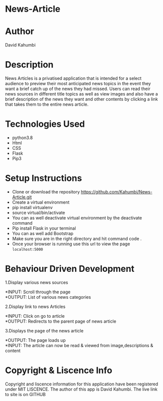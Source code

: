 # News-Article

# Author
David Kahumbi

# Description
News Articles is a privatised application that is intended for a select audience to preview their most anticipated news topics in the event
they want a brief catch up of the news they had missed.
Users can read their news sources in different title topics as well as view images and also have a brief description of the news they want and 
other contents by clicking a link that takes them to the entire news article.

# Technologies Used
* python3.8
* Html
* CSS
* Flask
* Pip3

# Setup Instructions
* Clone or download the repository https://github.com/Kahumbi/News-Article.git
* Create a virtual environment
* pip install virtualenv
* source virtual/bin/activate
* You can as well deactivate virtual environment by the deactivate command
* Pip install Flask in your terminal
* You can as well add Bootstrap 
* Make sure you are in the right directory and hit command code .
* Once your browser is running use this url to view the page `localhost:5000`

# Behaviour Driven Development
  1.Display various news sources   
  
   *INPUT: Scroll through the page             
   *OUTPUT: List of various news categories
   
  2.Display link to news Articles
  
   *INPUT: Click on go to article              
   *OUTPUT: Redirects to the parent page of news article
   
  3.Displays the page of the news article    
   
   *OUTPUT: The page loads up                   
   *INPUT: The article can now be read & viewed from image,descriptions & content
  
# Copyright & Liscence Info
Copyright and liscence information for this application have been registered under MIT LISCENCE. The author of this app is David Kahumbi. The live link to site is on GITHUB
